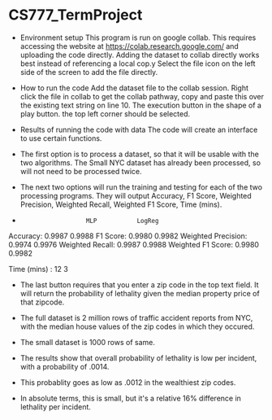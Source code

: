 # CS777_TermProject

* Environment setup This program is run on google collab. This requires accessing the website at https://colab.research.google.com/ and uploading the code directly. Adding the dataset to collab directly works best instead of referencing a local cop.y Select the file icon on the left side of the screen to add the file directly.

* How to run the code Add the dataset file to the collab session. Right click the file in collab to get the collab pathway, copy and paste this over the existing text string on line 10. The execution button in the shape of a play button. the top left corner should be selected.

* Results of running the code with data The code will create an interface to use certain functions.
* The first option is to process a dataset, so that it will be usable with the two algorithms. The Small NYC dataset has already been processed, so will not need to be processed twice.
* The next two options will run the training and testing for each of the two processing  programs. They will output Accuracy, F1 Score, Weighted Precision, Weighted Recall, Weighted F1 Score, Time (mins).
*                       MLP			  LogReg
Accuracy: 		         	0.9987		0.9988
F1 Score: 		 	        0.9980		0.9982
Weighted Precision:  	  0.9974		0.9976
Weighted Recall: 	  	  0.9987		0.9988
Weighted F1 Score:   	  0.9980		0.9982

Time (mins)	:		          12 	      3
* The last button requires that you enter a zip code in the top text field. It will return the probability of lethality given the median property price of that zipcode.

* The full dataset is 2 million rows of traffic accident reports from NYC, with the median house values of the zip codes in which they occured.
* The small dataset is 1000 rows of same.
* The results show that overall probability of lethality is low per incident, with a probability of .0014.
* This probablity goes as low as .0012 in the wealthiest zip codes.
* In absolute terms, this is small, but it's a relative 16% difference in lethality per incident.
